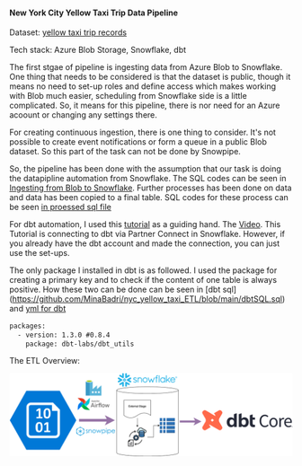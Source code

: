 #### New York City Yellow Taxi Trip Data Pipeline


Dataset: [yellow taxi trip records](https://learn.microsoft.com/en-us/azure/open-datasets/dataset-taxi-yellow?tabs=azureml-opendatasets)

Tech stack: Azure Blob Storage, Snowflake, dbt

The first stgae of pipeline is ingesting data from Azure Blob to Snowflake. One thing that needs to be considered is that the dataset is public, though it means no need to set-up roles and define access which makes working with Blob much easier, scheduling from Snowflake side is a little complicated. So, it means for this pipeline, there is nor need for an Azure acoount or changing any settings there.


For creating continuous ingestion, there is one thing to consider. It's not possible to create event notifications or form a queue in a public Blob dataset. So this part of the task can not be done by Snowpipe. 


So, the pipeline has been done with the assumption that our task is doing the datapipline automation from Snowflake. The SQL codes can be seen in  [Ingesting from Blob to Snowflake](https://github.com/MinaBadri/nyc_yellow_taxi_ETL/blob/main/nyc-taxi.sql). Further processes has been done on data and data has been copied to a final table. SQL codes for these process can be seen [in proessed sql file](https://github.com/MinaBadri/nyc_yellow_taxi_ETL/blob/main/processed.sql)


For dbt automation, I used this [tutorial](https://quickstarts.snowflake.com/guide/data_teams_with_dbt_cloud/#0) as a guiding hand. The [Video](https://www.youtube.com/watch?v=84RA7TuhCpg). This Tutorial is connecting to dbt via Partner Connect in Snowflake. However, if you already have the dbt account and made the connection, you can just use the set-ups. 

The only package I installed in dbt is as followed. I used the package for creating a primary key and to check if the content of one table is always positive. How these two can be done can be seen in [dbt sql] (https://github.com/MinaBadri/nyc_yellow_taxi_ETL/blob/main/dbtSQL.sql) and [yml for dbt](https://github.com/MinaBadri/nyc_yellow_taxi_ETL/blob/main/columns-test.yml) 

```
packages:
  - version: 1.3.0 #0.8.4
    package: dbt-labs/dbt_utils
```


The ETL Overview:


![Image Description](https://github.com/MinaBadri/nyc_yellow_taxi_ETL/blob/main/ETLBravida.png)






